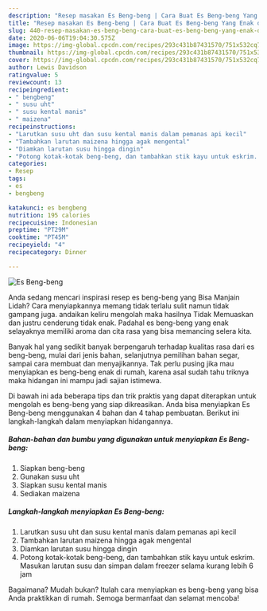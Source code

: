 ```yaml
---
description: "Resep masakan Es Beng-beng | Cara Buat Es Beng-beng Yang Enak dan Simpel"
title: "Resep masakan Es Beng-beng | Cara Buat Es Beng-beng Yang Enak dan Simpel"
slug: 440-resep-masakan-es-beng-beng-cara-buat-es-beng-beng-yang-enak-dan-simpel
date: 2020-06-06T19:04:30.575Z
image: https://img-global.cpcdn.com/recipes/293c431b87431570/751x532cq70/es-beng-beng-foto-resep-utama.jpg
thumbnail: https://img-global.cpcdn.com/recipes/293c431b87431570/751x532cq70/es-beng-beng-foto-resep-utama.jpg
cover: https://img-global.cpcdn.com/recipes/293c431b87431570/751x532cq70/es-beng-beng-foto-resep-utama.jpg
author: Lewis Davidson
ratingvalue: 5
reviewcount: 13
recipeingredient:
- " bengbeng"
- " susu uht"
- " susu kental manis"
- " maizena"
recipeinstructions:
- "Larutkan susu uht dan susu kental manis dalam pemanas api kecil"
- "Tambahkan larutan maizena hingga agak mengental"
- "Diamkan larutan susu hingga dingin"
- "Potong kotak-kotak beng-beng, dan tambahkan stik kayu untuk eskrim. Masukan larutan susu dan simpan dalam freezer selama kurang lebih 6 jam"
categories:
- Resep
tags:
- es
- bengbeng

katakunci: es bengbeng 
nutrition: 195 calories
recipecuisine: Indonesian
preptime: "PT29M"
cooktime: "PT45M"
recipeyield: "4"
recipecategory: Dinner

---
```



![Es Beng-beng](https://img-global.cpcdn.com/recipes/293c431b87431570/751x532cq70/es-beng-beng-foto-resep-utama.jpg)

Anda sedang mencari inspirasi resep es beng-beng yang Bisa Manjain Lidah? Cara menyiapkannya memang tidak terlalu sulit namun tidak gampang juga. andaikan keliru mengolah maka hasilnya Tidak Memuaskan dan justru cenderung tidak enak. Padahal es beng-beng yang enak selayaknya memiliki aroma dan cita rasa yang bisa memancing selera kita.

Banyak hal yang sedikit banyak berpengaruh terhadap kualitas rasa dari es beng-beng, mulai dari jenis bahan, selanjutnya pemilihan bahan segar, sampai cara membuat dan menyajikannya. Tak perlu pusing jika mau menyiapkan es beng-beng enak di rumah, karena asal sudah tahu triknya maka hidangan ini mampu jadi sajian istimewa.




Di bawah ini ada beberapa tips dan trik praktis yang dapat diterapkan untuk mengolah es beng-beng yang siap dikreasikan. Anda bisa menyiapkan Es Beng-beng menggunakan 4 bahan dan 4 tahap pembuatan. Berikut ini langkah-langkah dalam menyiapkan hidangannya.

<!--inarticleads1-->

##### Bahan-bahan dan bumbu yang digunakan untuk menyiapkan Es Beng-beng:

1. Siapkan  beng-beng
1. Gunakan  susu uht
1. Siapkan  susu kental manis
1. Sediakan  maizena




<!--inarticleads2-->

##### Langkah-langkah menyiapkan Es Beng-beng:

1. Larutkan susu uht dan susu kental manis dalam pemanas api kecil
1. Tambahkan larutan maizena hingga agak mengental
1. Diamkan larutan susu hingga dingin
1. Potong kotak-kotak beng-beng, dan tambahkan stik kayu untuk eskrim. Masukan larutan susu dan simpan dalam freezer selama kurang lebih 6 jam




Bagaimana? Mudah bukan? Itulah cara menyiapkan es beng-beng yang bisa Anda praktikkan di rumah. Semoga bermanfaat dan selamat mencoba!
